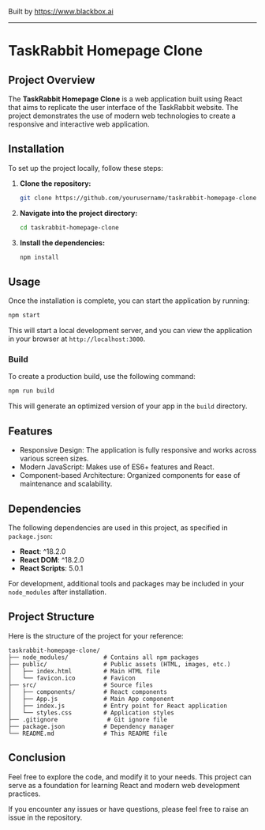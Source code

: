 
Built by https://www.blackbox.ai

---

# TaskRabbit Homepage Clone

## Project Overview
The **TaskRabbit Homepage Clone** is a web application built using React that aims to replicate the user interface of the TaskRabbit website. The project demonstrates the use of modern web technologies to create a responsive and interactive web application.

## Installation
To set up the project locally, follow these steps:

1. **Clone the repository:**
   ```bash
   git clone https://github.com/yourusername/taskrabbit-homepage-clone.git
   ```

2. **Navigate into the project directory:**
   ```bash
   cd taskrabbit-homepage-clone
   ```

3. **Install the dependencies:**
   ```bash
   npm install
   ```

## Usage
Once the installation is complete, you can start the application by running:

```bash
npm start
```

This will start a local development server, and you can view the application in your browser at `http://localhost:3000`.

### Build
To create a production build, use the following command:

```bash
npm run build
```

This will generate an optimized version of your app in the `build` directory.

## Features
- Responsive Design: The application is fully responsive and works across various screen sizes.
- Modern JavaScript: Makes use of ES6+ features and React.
- Component-based Architecture: Organized components for ease of maintenance and scalability.

## Dependencies
The following dependencies are used in this project, as specified in `package.json`:

- **React**: ^18.2.0
- **React DOM**: ^18.2.0
- **React Scripts**: 5.0.1

For development, additional tools and packages may be included in your `node_modules` after installation.

## Project Structure
Here is the structure of the project for your reference:

```
taskrabbit-homepage-clone/
├── node_modules/          # Contains all npm packages
├── public/                # Public assets (HTML, images, etc.)
│   ├── index.html         # Main HTML file
│   └── favicon.ico        # Favicon
├── src/                   # Source files
│   ├── components/        # React components
│   ├── App.js             # Main App component
│   ├── index.js           # Entry point for React application
│   └── styles.css         # Application styles
├── .gitignore              # Git ignore file
├── package.json           # Dependency manager
└── README.md              # This README file
```

## Conclusion
Feel free to explore the code, and modify it to your needs. This project can serve as a foundation for learning React and modern web development practices.

If you encounter any issues or have questions, please feel free to raise an issue in the repository.